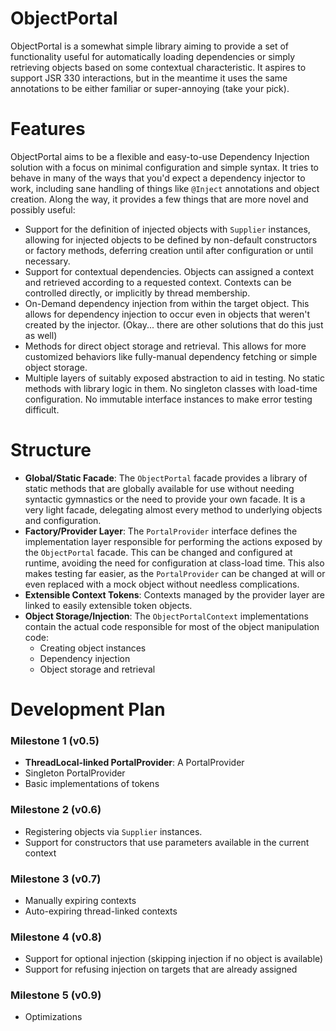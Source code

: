 # ObjectPortal

ObjectPortal is a somewhat simple library aiming to provide a set of functionality useful for automatically loading 
dependencies or simply retrieving objects based on some contextual characteristic. It aspires to support JSR 330 
interactions, but in the meantime it uses the same annotations to be either familiar or super-annoying (take your pick).

# Features

ObjectPortal aims to be a flexible and easy-to-use Dependency Injection solution with a focus on minimal configuration
and simple syntax. It tries to behave in many of the ways that you'd expect a dependency injector to work, including 
sane handling of things like `@Inject` annotations and object creation. Along the way, it provides a few things that 
are more novel and possibly useful:

* Support for the definition of injected objects with `Supplier` instances, allowing for injected objects to be defined
by non-default constructors or factory methods, deferring creation until after configuration or until necessary.
* Support for contextual dependencies. Objects can assigned a context and retrieved according to a requested context.
Contexts can be controlled directly, or implicitly by thread membership.
* On-Demand dependency injection from within the target object. This allows for dependency injection to occur even in
objects that weren't created by the injector. (Okay... there are other solutions that do this just as well)
* Methods for direct object storage and retrieval. This allows for more customized behaviors like fully-manual 
dependency fetching or simple object storage.
* Multiple layers of suitably exposed abstraction to aid in testing. No static methods with library logic in them. No
singleton classes with load-time configuration. No immutable interface instances to make error testing difficult.

# Structure

* **Global/Static Facade**: The `ObjectPortal` facade provides a library of static methods that are globally available
for use without needing syntactic gymnastics or the need to provide your own facade. It is a very light facade, 
delegating almost every method to underlying objects and configuration.
* **Factory/Provider Layer**: The `PortalProvider` interface defines the implementation layer responsible for performing
the actions exposed by the `ObjectPortal` facade. This can be changed and configured at runtime, avoiding the need for
configuration at class-load time. This also makes testing far easier, as the `PortalProvider` can be changed at will or
even replaced with a mock object without needless complications.
* **Extensible Context Tokens**: Contexts managed by the provider layer are linked to easily extensible token objects.
* **Object Storage/Injection**: The `ObjectPortalContext` implementations contain the actual code responsible for most
of the object manipulation code:
    * Creating object instances
    * Dependency injection
    * Object storage and retrieval

# Development Plan

### Milestone 1 (v0.5)

* **ThreadLocal-linked PortalProvider**: A PortalProvider
* Singleton PortalProvider
* Basic implementations of tokens

### Milestone 2 (v0.6)

* Registering objects via `Supplier` instances.
* Support for constructors that use parameters available in the current context

### Milestone 3 (v0.7)

* Manually expiring contexts
* Auto-expiring thread-linked contexts

### Milestone 4 (v0.8)

* Support for optional injection (skipping injection if no object is available)
* Support for refusing injection on targets that are already assigned

### Milestone 5 (v0.9)

* Optimizations
